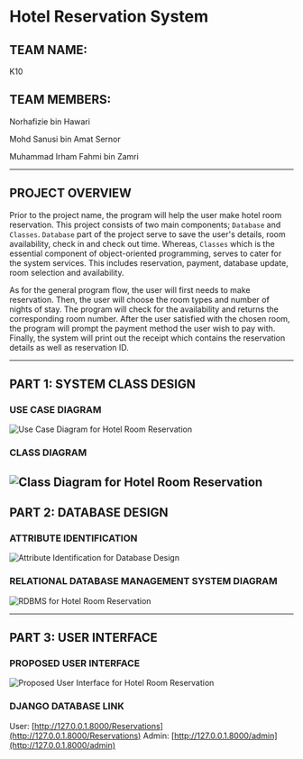 # Hotel Reservation System
## TEAM NAME:
K10
## TEAM MEMBERS:
Norhafizie bin Hawari

Mohd Sanusi bin Amat Sernor

Muhammad Irham Fahmi bin Zamri

---
## PROJECT OVERVIEW
Prior to the project name, the program will help the user make hotel room reservation. This project consists of two main components; `Database` and `Classes`. `Database` part of the project serve to save the user's details, room availability, check in and check out time. Whereas, `Classes` which is the essential component of object-oriented programming, serves to cater for the system services. This includes reservation, payment, database update, room selection and availability.
  
As for the general program flow, the user will first needs to make reservation. Then, the user will choose the room types and number of nights of stay. The program will check for the availability and returns the corresponding room number. After the user satisfied with the chosen room, the program will prompt the payment method the user wish to pay with. Finally, the system will print out the receipt which contains the reservation details as well as reservation ID.

---
## PART 1: SYSTEM CLASS DESIGN
### USE CASE DIAGRAM
![Use Case Diagram for Hotel Room Reservation](https://drive.google.com/uc?export=view&id=1vHQ4WfGIVknhkdfGyFFKyplR0XFOTo-S)
### CLASS DIAGRAM
![Class Diagram for Hotel Room Reservation](https://drive.google.com/uc?export=view&id=1SfuRnQ5rHTldZHgNdKEzgrv2VmVh8Que)
---
## PART 2: DATABASE DESIGN
### ATTRIBUTE IDENTIFICATION
![Attribute Identification for Database Design](https://drive.google.com/uc?export=view&id=159mNbYOjgNDZKeK91AfMuTOR1HVdN7cl)
### RELATIONAL DATABASE MANAGEMENT SYSTEM DIAGRAM
![RDBMS for Hotel Room Reservation](https://drive.google.com/uc?export=view&id=1iWxHjgkprdaf_9FCWJ78JSiay-YfgJ1H)

---
## PART 3: USER INTERFACE
### PROPOSED USER INTERFACE
![Proposed User Interface for Hotel Room Reservation](https://drive.google.com/uc?export=view&id=1vrdwQ4IK5bPoMIlEk-358e1AWDQHRb3A)
### DJANGO DATABASE LINK
User: [http://127.0.0.1.8000/Reservations](http://127.0.0.1.8000/Reservations)
Admin: [http://127.0.0.1.8000/admin](http://127.0.0.1.8000/admin)
